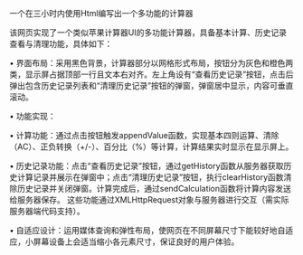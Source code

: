 一个在三小时内使用Html编写出一个多功能的计算器

该网页实现了一个类似苹果计算器UI的多功能计算器，具备基本计算、历史记录查看与清理功能，具体如下：

• 界面布局：采用黑色背景，计算器部分以网格形式布局，按钮分为灰色和橙色两类，显示屏占据顶部一行且文本右对齐。左上角设有“查看历史记录”按钮，点击后弹出包含历史记录列表和“清理历史记录”按钮的弹窗，弹窗居中显示，内容可垂直滚动。

• 功能实现：

• 计算功能：通过点击按钮触发appendValue函数，实现基本四则运算、清除（AC）、正负转换（+/-）、百分比（%）等计算，计算结果实时显示在显示屏上。

• 历史记录功能：点击“查看历史记录”按钮，通过getHistory函数从服务器获取历史计算记录并展示在弹窗中；点击“清理历史记录”按钮，执行clearHistory函数清除历史记录并关闭弹窗。计算完成后，通过sendCalculation函数将计算内容发送给服务器保存。 这些功能通过XMLHttpRequest对象与服务器进行交互（需实际服务器端代码支持）。

• 自适应设计：运用媒体查询和弹性布局，使网页在不同屏幕尺寸下能较好地自适应，小屏幕设备上会适当缩小各元素尺寸，保证良好的用户体验。
